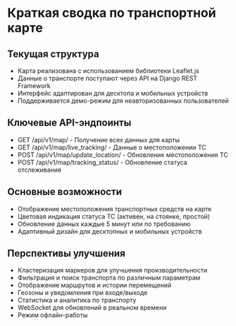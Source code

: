 # Краткая сводка по транспортной карте

## Текущая структура
- Карта реализована с использованием библиотеки Leaflet.js
- Данные о транспорте поступают через API на Django REST Framework
- Интерфейс адаптирован для десктопа и мобильных устройств
- Поддерживается демо-режим для неавторизованных пользователей

## Ключевые API-эндпоинты
- GET /api/v1/map/ - Получение всех данных для карты
- GET /api/v1/map/live_tracking/ - Данные о местоположении ТС
- POST /api/v1/map/update_location/ - Обновление местоположения ТС
- POST /api/v1/map/tracking_status/ - Обновление статуса отслеживания

## Основные возможности
- Отображение местоположения транспортных средств на карте
- Цветовая индикация статуса ТС (активен, на стоянке, простой)
- Обновление данных каждые 5 минут или по требованию
- Адаптивный дизайн для десктопных и мобильных устройств

## Перспективы улучшения
- Кластеризация маркеров для улучшения производительности
- Фильтрация и поиск транспорта по различным параметрам
- Отображение маршрутов и истории перемещений
- Геозоны и уведомления при входе/выходе
- Статистика и аналитика по транспорту
- WebSocket для обновлений в реальном времени
- Режим офлайн-работы
